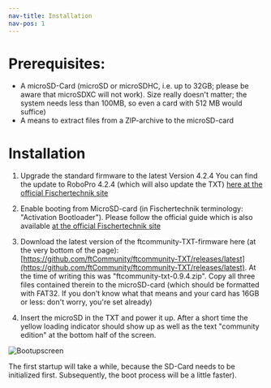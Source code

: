 ```yaml
---
nav-title: Installation
nav-pos: 1
---
```

# Prerequisites: 
* A microSD-Card (microSD or microSDHC, i.e. up to 32GB; please be aware that microSDXC will not work). Size really doesn't matter; the system needs less than 100MB, so even a card with 512 MB would suffice)
* A means to extract files from a ZIP-archive to the microSD-card

# Installation
1. Upgrade the standard firmware to the latest Version 4.2.4
You can find the update to RoboPro 4.2.4 (which will also update the TXT) 
[here at the official Fischertechnik site](https://www.fischertechnik.de/-/media/fischertechnik/fite/service/downloads/robotics/robo-pro/documents/02-demoversion-robopro-english.ashx)

2. Enable booting from MicroSD-card (in Fischertechnik terminology: "Activation Bootloader"). Please follow the official guide which is also available [at the official Fischertechnik site](https://www.fischertechnik.de/-/media/fischertechnik/fite/service/downloads/robotics/txt-controller/documents/activation_bootloaders_english.ashx)

3. Download the latest version of the ftcommunity-TXT-firmware here (at the very bottom of the page):
[https://github.com/ftCommunity/ftcommunity-TXT/releases/latest](https://github.com/ftCommunity/ftcommunity-TXT/releases/latest). At the time of writing this was "ftcommunity-txt-0.9.4.zip". Copy all three files contained therein to the microSD-card (which should be formatted with FAT32. If you don't know what that means and your card has 16GB or less: don't worry, you're set already)

4. Insert the microSD in the TXT and power it up. After a short time the yellow loading indicator should show up as well as the text "community edition" at the bottom half of the screen.

  ![Bootupscreen](https://raw.githubusercontent.com/ftCommunity/ftcommunity-TXT/master/board/fischertechnik/TXT/rootfs/etc/ftc-logo.png)

The first startup will take a while, because the SD-Card needs to be initialized first. Subsequently, the boot process will be a little faster). 

